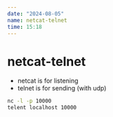 ```yaml
---
date: "2024-08-05"
name: netcat-telnet
time: 15:18
---
```


# netcat-telnet

- netcat is for listening
- telnet is for sending (with udp)

```bash
nc -l -p 10000 
telent localhost 10000
```
